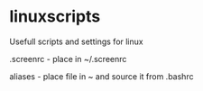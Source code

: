# linuxscripts
Usefull scripts and settings for linux

.screenrc - place in ~/.screenrc

aliases - place file in ~ and source it from .bashrc
